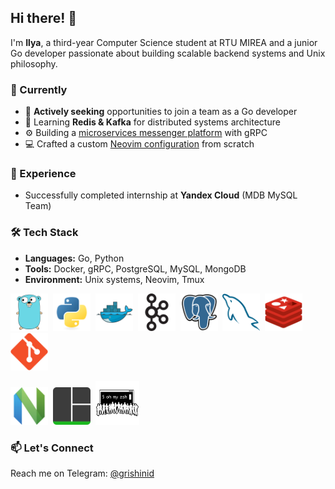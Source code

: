 ## Hi there! 👋

I'm **Ilya**, a third-year Computer Science student at RTU MIREA and a junior Go developer passionate about building scalable backend systems and Unix philosophy.

### 🚀 Currently
- 🔭 **Actively seeking** opportunities to join a team as a Go developer
- 🌱 Learning **Redis & Kafka** for distributed systems architecture
- ⚙️ Building a [microservices messenger platform](https://github.com/WithSoull/messenger-overview) with gRPC
- 💻 Crafted a custom [Neovim configuration](https://github.com/WithSoull/soull.nvim) from scratch

### 💼 Experience
- Successfully completed internship at **Yandex Cloud** (MDB MySQL Team)

### 🛠️ Tech Stack
- **Languages:** Go, Python
- **Tools:** Docker, gRPC, PostgreSQL, MySQL, MongoDB
- **Environment:** Unix systems, Neovim, Tmux
<p>
<img src="https://github.com/devicons/devicon/blob/master/icons/go/go-original.svg" title="Go"  alt="Go" width="60" height="60"/>&nbsp;
<img src="https://github.com/devicons/devicon/blob/master/icons/python/python-original.svg" title="Python"  alt="Python" width="60" height="60"/>&nbsp;
<img src="https://github.com/devicons/devicon/blob/master/icons/docker/docker-original.svg" title="Docker"  alt="Docker" width="60" height="60"/>&nbsp;
<img src="https://github.com/devicons/devicon/blob/master/icons/apachekafka/apachekafka-original.svg" title="Apache Kafka"  alt="Apache Kafka" width="60" height="60"/>&nbsp;
<img src="https://github.com/devicons/devicon/blob/master/icons/postgresql/postgresql-original.svg" title="PostgreSQL"  alt="PostgreSQL" width="60" height="60"/>&nbsp;
<img src="https://github.com/devicons/devicon/blob/master/icons/mysql/mysql-original.svg" title="MySQL"  alt="MySQL" width="60" height="60"/>&nbsp;
<img src="https://github.com/devicons/devicon/blob/master/icons/redis/redis-original.svg" title="Redis"  alt="Redis" width="60" height="60"/>&nbsp;
<img src="https://github.com/devicons/devicon/blob/master/icons/git/git-original.svg" title="Git" **alt="Git" width="60" height="60"/>&nbsp;
</p>
<p>
<img src="https://github.com/devicons/devicon/blob/master/icons/neovim/neovim-original.svg" title="Neovim"  alt="Neovim" width="60" height="60"/>&nbsp;
<img src="https://github.com/devicons/devicon/blob/master/icons/tmux/tmux-original.svg" title="Tmux"  alt="Tmux" width="60" height="60"/>&nbsp; 
<img src="https://github.com/devicons/devicon/blob/master/icons/ohmyzsh/ohmyzsh-original.svg" title="omz"  alt="omz" width="70" height="70"/>&nbsp; 
</p>

### 📫 Let's Connect
Reach me on Telegram: [@grishinid](https://t.me/grishinid)
